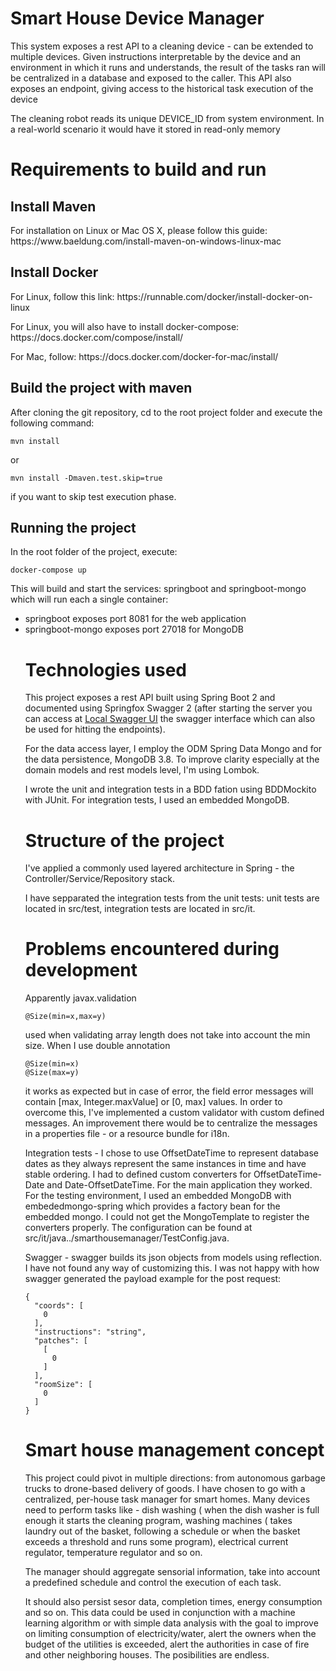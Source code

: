 # Smart House Device Manager

<p>This system exposes a rest API to a cleaning device - can be extended to multiple devices. Given instructions interpretable by the device and an environment in which it runs and understands, the result of the tasks ran will be centralized in a database and exposed to the caller. This API also exposes an endpoint, giving access to the historical task execution of the device</p>
<p>The cleaning robot reads its unique DEVICE_ID from system environment. In a real-world scenario it would have it stored in read-only memory</p>

# Requirements to build and run
## Install Maven

<p>For installation on Linux or Mac OS X, please follow this guide: https://www.baeldung.com/install-maven-on-windows-linux-mac </p>

## Install Docker
<p>For Linux, follow this link: https://runnable.com/docker/install-docker-on-linux </p>
<p>For Linux, you will also have to install docker-compose: https://docs.docker.com/compose/install/
<p>For Mac, follow: https://docs.docker.com/docker-for-mac/install/ </p>

## Build the project with maven
<p>After cloning the git repository, cd to the root project folder and execute the following command:</p>

```
mvn install
```

<p>or</p>

```
mvn install -Dmaven.test.skip=true
```

<p>if you want to skip test execution phase.</p>

## Running the project

<p>In the root folder of the project, execute:</p>

```
docker-compose up
```

<p>This will build and start the services: springboot and springboot-mongo which will run each a single container:</p>
<ul>
  <li>springboot exposes port 8081 for the web application</li>
  <li>springboot-mongo exposes port 27018 for MongoDB</li>

# Technologies used

<p>This project exposes a rest API built using Spring Boot 2 and documented using Springfox Swagger 2 (after starting the server you can access at
  <a href=http://localhost:8081/swagger-ui.html>Local Swagger UI</a> the swagger interface which can also be used for hitting the endpoints).</p>
<p>For the data access layer, I employ the ODM Spring Data Mongo and for the data persistence, MongoDB 3.8.
To improve clarity especially at the domain models and rest models level, I'm using Lombok.</p>
I wrote the unit and integration tests in a BDD fation using BDDMockito with JUnit. For integration tests, I used an embedded MongoDB.

# Structure of the project

<p>I've applied a commonly used layered architecture in Spring - the Controller/Service/Repository stack.</p>
<p>I have sepparated the integration tests from the unit tests: unit tests are located in src/test, integration tests are located in src/it.</p>

# Problems encountered during development

<p>Apparently javax.validation
  
  ```
  @Size(min=x,max=y)
  ```
  
  used when validating array length does not take into account the min size. When I use double annotation 
  
  ```
  @Size(min=x) 
  @Size(max=y) 
  ```
  
  it works as expected but in case of error, the field error messages will contain [max, Integer.maxValue] or [0, max] values.
In order to overcome this, I've implemented a custom validator with custom defined messages. An improvement there would be
to centralize the messages in a properties file - or a resource bundle for i18n.</p>

<p>Integration tests - I chose to use OffsetDateTime to represent database dates as they always represent the same instances in time
and have stable ordering. I had to defined custom converters for OffsetDateTime-Date and Date-OffsetDateTime. For the main application they worked. For the testing environment, I used an embedded MongoDB with embededmongo-spring which provides a factory bean for the embedded mongo. I could not get the MongoTemplate to register the converters properly. The configuration can be found at src/it/java../smarthousemanager/TestConfig.java.</p>

<p>Swagger - swagger builds its json objects from models using reflection. I have not found any way of customizing this. I was not
happy with how swagger generated the payload example for the post request:</p>
  
  ```
  {
    "coords": [
      0
    ],
    "instructions": "string",
    "patches": [
      [
        0
      ]
    ],
    "roomSize": [
      0
    ]
  }
  ```
  
# Smart house management concept

<p>This project could pivot in multiple directions: from autonomous garbage trucks to drone-based delivery of goods. I have chosen to go with a centralized, per-house task manager for smart homes. Many devices need to perform tasks like - dish washing ( when the dish washer is full enough it starts the cleaning program, washing machines ( takes laundry out of the basket, following a schedule or when the basket exceeds a threshold and runs some program), electrical current regulator, temperature regulator and so on.</p>
<p>The manager should aggregate sensorial information, take into account a predefined schedule and control the execution of each task.</p>
<p>It should also persist sesor data, completion times, energy consumption and so on. This data could be used in conjunction with a machine learning algorithm or with simple data analysis with the goal to improve on limiting consumption of electricity/water, alert the owners when the budget of the utilities is exceeded, alert the authorities in case of fire and other neighboring houses. The posibilities are endless.</p>






